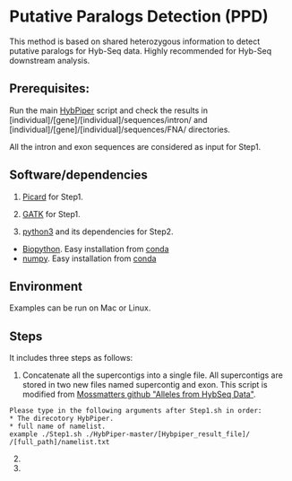 # Putative Paralogs Detection (PPD)

This method is based on shared heterozygous information to detect putative paralogs for Hyb-Seq data. Highly recommended for Hyb-Seq downstream analysis.

## Prerequisites:
Run the main [HybPiper](https://github.com/mossmatters/HybPiper) script and check the results in [individual]/[gene]/[individual]/sequences/intron/ and [individual]/[gene]/[individual]/sequences/FNA/ directories.

All the intron and exon sequences are considered as input for Step1.

## Software/dependencies

1. [Picard](http://broadinstitute.github.io/picard/) for Step1.

2. [GATK](https://software.broadinstitute.org/gatk/download/) for Step1.

3. [python3](https://www.python.org/downloads/) and its dependencies for Step2.
* [Biopython](https://biopython.org/wiki/Packages). Easy installation from [conda](https://biopython.org/wiki/Packages) 
* [numpy](https://numpy.org/doc/stable/user/whatisnumpy.html). Easy installation from [conda](https://anaconda.org/anaconda/numpy)

## Environment
Examples can be run on Mac or Linux.

## Steps
It includes three steps as follows:

1. Concatenate all the supercontigs into a single file. All supercontigs are stored in two new files named supercontig and exon.
  This script is modified from [Mossmatters github "Alleles from HybSeq Data"](https://github.com/mossmatters/phyloscripts/tree/master/alleles_workflow).
  
  ```
  Please type in the following arguments after Step1.sh in order: 
  * The direcotory HybPiper.
  * full name of namelist.
  example ./Step1.sh ./HybPiper-master/[Hybpiper_result_file]/ /[full_path]/namelist.txt
  ```
2.

3.

